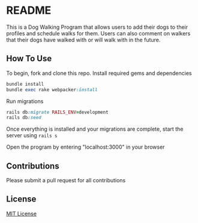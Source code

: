 # README

This is a Dog Walking Program that allows users to add their dogs to their profiles and schedule walks for them.
Users can also comment on walkers that their dogs have walked with or will walk with in the future. 

## How To Use

To begin, fork and clone this repo. 
Install required gems and dependencies
```ruby
bundle install
bundle exec rake webpacker:install
``` 
Run migrations 
```ruby
rails db:migrate RAILS_ENV=development
rails db:seed
```

Once everything is installed and your migrations are complete, start the server using ```rails s```

Open the program by entering "localhost:3000" in your browser


## Contributions

Please submit a pull request for all contributions


## License

[MIT License](https://github.com/Janaeq/dogs/blob/master/LICENSE)